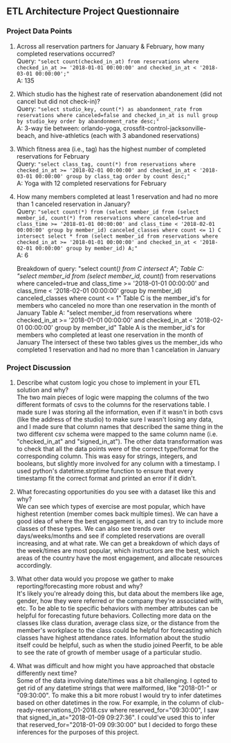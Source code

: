 ## ETL Architecture Project Questionnaire

### Project Data Points
1. Across all reservation partners for January & February, how many completed reservations occurred?  
	Query: `"select count(checked_in_at) from reservations where checked_in_at >= '2018-01-01 00:00:00' and checked_in_at < '2018-03-01 00:00:00';"`  
	A: 135

2. Which studio has the highest rate of reservation abandonement (did not cancel but did not check-in)?  
	Query: `"select studio_key, count(*) as abandonment_rate from reservations where canceled=false and checked_in_at is null group by studio_key order by abandonment_rate desc;"`  
	A: 3-way tie between: orlando-yoga, crossfit-control-jacksonville-beach, and hive-athletics (each with 3 abandoned reservations)

3. Which fitness area (i.e., tag) has the highest number of completed reservations for February  
	Query: `"select class_tag, count(*) from reservations where checked_in_at >= '2018-02-01 00:00:00' and checked_in_at < '2018-03-01 00:00:00' group by class_tag order by count desc;"`  
	A: Yoga with 12 completed reservations for February

4. How many members completed at least 1 reservation and had no more than 1 canceled reservation in January?  
	Query: `"select count(*) from (select member_id from (select member_id, count(*) from reservations where canceled=true and class_time >= '2018-01-01 00:00:00' and class_time < '2018-02-01 00:00:00' group by member_id) canceled_classes where count <= 1) C intersect select * from (select member_id from reservations where checked_in_at >= '2018-01-01 00:00:00' and checked_in_at < '2018-02-01 00:00:00' group by member_id) A;"`  
	A: 6

	Breakdown of query:
		"select count(*) from C intersect A";
		Table C: "select member_id from (select member_id, count(*) from reservations where canceled=true and class_time >= '2018-01-01 00:00:00' and class_time < '2018-02-01 00:00:00' group by member_id) canceled_classes where count <= 1"
		Table C is the member_id's for members who canceled no more than one reservation in the month of January
		Table A: "select member_id from reservations where checked_in_at >= '2018-01-01 00:00:00' and checked_in_at < '2018-02-01 00:00:00' group by member_id"
		Table A is the member_id's for members who completed at least one reservation in the month of January
		The intersect of these two tables gives us the member_ids who completed 1 reservation and had no more than 1 cancelation in January

### Project Discussion
1. Describe what custom logic you chose to implement in your ETL solution and why?  
	The two main pieces of logic were mapping the columns of the two different formats of csvs to the columns for the reservations table. I made sure I was storing all the information, even if it wasn't in both csvs (like the address of the studio) to make sure I wasn't losing any data, and I made sure that column names that described the same thing in the two different csv schema were mapped to the same column name (i.e. "checked_in_at" and "signed_in_at"). 
	The other data transformation was to check that all the data points were of the correct type/format for the corresponding column. This was easy for strings, integers, and booleans, but slightly more involved for any column with a timestamp. I used python's datetime.strptime function to ensure that every timestamp fit the correct format and printed an error if it didn't. 

2. What forecasting opportunities do you see with a dataset like this and why?  
	We can see which types of exercise are most popular, which have highest retention (member comes back multiple times). We can have a good idea of where the best engagement is, and can try to include more classes of these types. We can also see trends over days/weeks/months and see if completed reservations are overall increasing, and at what rate. We can get a breakdown of which days of the week/times are most popular, which instructors are the best, which areas of the country have the most engagement, and allocate resources accordingly. 

3. What other data would you propose we gather to make reporting/forecasting more robust and why?  
	It's likely you're already doing this, but data about the members like age, gender, how they were referred or the company they're associated with, etc. To be able to tie specific behaviors with member attributes can be helpful for forecasting future behaviors. Collecting more data on the classes like class duration, average class size, or the distance from the member's workplace to the class could be helpful for forecasting which classes have highest attendance rates. Information about the studio itself could be helpful, such as when the studio joined Peerfit, to be able to see the rate of growth of member usage of a particular studio.  

4. What was difficult and how might you have approached that obstacle differently next time?  
	Some of the data involving date/times was a bit challenging. I opted to get rid of any datetime strings that were malformed, like "2018-01-" or "09:30:00". To make this a bit more robust I would try to infer datetimes based on other datetimes in the row. For example, in the column of club-ready-reservations_01-2018.csv where reserved_for="09:30:00", I saw that signed_in_at="2018-01-09 09:27:36". I could've used this to infer that reserved_for="2018-01-09 09:30:00" but I decided to forgo these inferences for the purposes of this project. 
